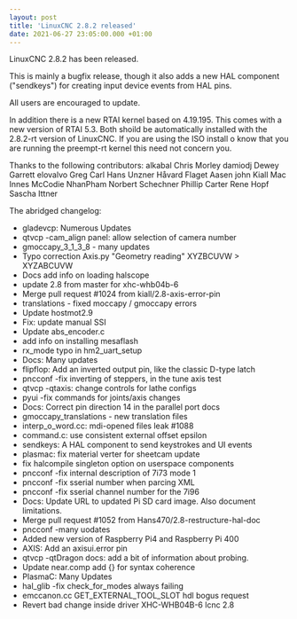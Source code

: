 ```yaml
---
layout: post
title: 'LinuxCNC 2.8.2 released'
date: 2021-06-27 23:05:00.000 +01:00
---
```

LinuxCNC 2.8.2 has been released.

This is mainly a bugfix release, though it also adds a new HAL component
("sendkeys") for creating input device events from HAL pins. 

All users are encouraged to update. 

In addition there is a new RTAI kernel based on 4.19.195. This comes with
a new version of RTAI 5.3.
Both shoild be automatically installed  with the 2.8.2-rt version of
LinuxCNC. If you are using the ISO install o know that you are running
the preempt-rt kernel this need not concern you. 

Thanks to the following contributors:
alkabal
Chris Morley
damiodj
Dewey Garrett
elovalvo
Greg Carl
Hans Unzner
Håvard Flaget Aasen
john
Kiall Mac Innes
McCodie
NhanPham
Norbert Schechner
Phillip Carter
Rene Hopf
Sascha Ittner

The abridged changelog:

  * gladevcp: Numerous Updates
  * qtvcp -cam_align panel: allow selection of camera number
  * gmoccapy_3_1_3_8 - many updates
  * Typo correction Axis.py "Geometry reading" XYZBCUVW > XYZABCUVW
  * Docs add info on loading halscope
  * update 2.8 from master for xhc-whb04b-6
  * Merge pull request #1024 from kiall/2.8-axis-error-pin
  * translations - fixed moccapy / gmoccapy errors
  * Update hostmot2.9
  * Fix: update manual SSI
  * Update abs_encoder.c
  * add info on installing mesaflash
  * rx_mode typo in hm2_uart_setup
  * Docs: Many updates
  * flipflop: Add an inverted output pin, like the classic D-type latch
  * pncconf -fix inverting of steppers, in the tune axis test
  * qtvcp -qtaxis: change controls for lathe configs
  * pyui -fix commands for joints/axis changes
  * Docs: Correct pin direction 14 in the parallel port docs
  * gmoccapy_translations - new translation files
  * interp_o_word.cc: mdi-opened files leak #1088
  * command.c: use consistent external offset epsilon
  * sendkeys: A HAL component to send keystrokes and UI events
  * plasmac: fix material verter for sheetcam update
  * fix halcompile singleton option on userspace components
  * pncconf -fix internal description of 7i73 mode 1
  * pncconf -fix sserial number when parcing XML
  * pncconf -fix sserial channel number for the 7i96
  * Docs: Update URL to updated Pi SD card image. Also document limitations.
  * Merge pull request #1052 from Hans470/2.8-restructure-hal-doc
  * pncconf -many uodates
  * Added new version of Raspberry Pi4 and Raspberry Pi 400
  * AXIS: Add an axisui.error pin
  * qtvcp -qtDragon docs: add a bit of information about probing.
  * Update near.comp add {} for syntax coherence
  * PlasmaC: Many Updates
  * hal_glib -fix check_for_modes always failing
  * emccanon.cc GET_EXTERNAL_TOOL_SLOT hdl bogus request
  * Revert bad change inside driver XHC-WHB04B-6 lcnc 2.8
